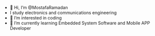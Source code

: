 - 👋 Hi, I’m @MostafaRamadan
- I study electronics and communications engineering
- 👀 I’m interested in coding
- 🌱 I’m currently learning Embedded System Software and Mobile APP Developer

<!---
MostafaRamadan5/MostafaRamadan5 is a ✨ special ✨ repository because its `README.md` (this file) appears on your GitHub profile.
You can click the Preview link to take a look at your changes.
--->
